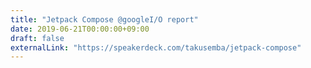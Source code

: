 ```yaml
---
title: "Jetpack Compose @googleI/O report"
date: 2019-06-21T00:00:00+09:00
draft: false
externalLink: "https://speakerdeck.com/takusemba/jetpack-compose"
---
```

